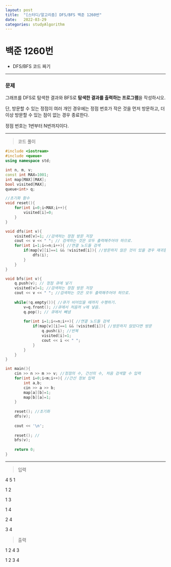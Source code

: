 ```yaml
---
layout: post
title:  "[스터디/알고리즘] DFS/BFS 백준 1260번"
date:   2022-03-29
categories: studyAlgorithm
---
```


# 백준 1260번
- DFS/BFS 코드 짜기

---

### 문제

그래프를 DFS로 탐색한 결과와 BFS로 **탐색한 결과를 출력하는 프로그램**을 작성하시오. 

단, 방문할 수 있는 정점이 여러 개인 경우에는 정점 번호가 작은 것을 먼저 방문하고, 더 이상 방문할 수 있는 점이 없는 경우 종료한다. 

정점 번호는 1번부터 N번까지이다.

---

> 코드 풀이

```c++
#include <iostream>
#include <queue>
using namespace std;

int n, m, v;
const int MAX=1001;
int map[MAX][MAX];
bool visited[MAX];
queue<int> q;

//초기화 함수
void reset(){
    for(int i=0;i<MAX;i++){
        visited[i]=0;
    }
}

void dfs(int v){
    visited[v]=1; //검색하는 정점 방문 저장
    cout << v << " "; // 검색하는 것은 모두 출력해주어야 하므로.
    for(int i=1;i<=n;i++){ //연결 노드들 검색
        if(map[v][i]==1 && !visited[i]){ //방문하지 않은 것이 있을 경우 재귀함수로 방문
            dfs(i);
        }
    }
}

void bfs(int v){
    q.push(v); // 정점 큐에 넣기
    visited[v]=1; //검색하는 정점 방문 저장
    cout << v << " "; //검색하는 것은 모두 출력해주어야 하므로.
    
    while(!q.empty()){ //큐가 비어있을 때까지 수행하기.
        v=q.front(); //큐에서 처음꺼 v에 넣음.
        q.pop(); // 큐에서 빼냄 
        
        for(int i=1;i<=n;i++){ //연결 노드들 검색 
            if(map[v][i]==1 && !visited[i]){ //방문하지 않았다면 방문
                q.push(i); //반복
                visited[i]=1; 
                cout << i << " ";
            }
        }         
    }
}

int main(){
    cin >> n >> m >> v; //정점의 수, 간선의 수, 처음 검색할 수 입력
    for(int i=0;i<m;i++){ //간선 정보 입력
        int a,b;
        cin >> a >> b;
        map[a][b]=1;
        map[b][a]=1;
    }
    
    reset(); //초기화
    dfs(v); 
    
    cout << '\n';
    
    reset(); //
    bfs(v);
       
    return 0;
}

```

---

> 입력

4 5 1

1 2

1 3

1 4

2 4

3 4


>출력

1 2 4 3

1 2 3 4


